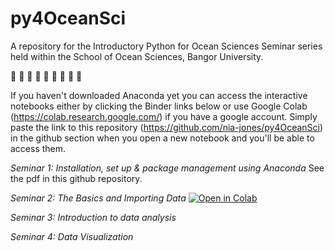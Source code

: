 # py4OceanSci

A repository for the Introductory Python for Ocean Sciences Seminar series held within the School of Ocean Sciences, Bangor University. 

🌊 🐠 🌊 🐠 🌊 🐠 🌊 🐠 🌊

If you haven't downloaded Anaconda yet you can access the interactive notebooks either by clicking the Binder links below or use Google Colab (https://colab.research.google.com/) if you have a google account. Simply paste the link to this repository (https://github.com/nia-jones/py4OceanSci) in the github section when you open a new notebook and you'll be able to access them. 

*Seminar 1: Installation, set up & package management using Anaconda* See the pdf in this github repository. 

*Seminar 2: The Basics and Importing Data*  [![Open in Colab](https://colab.research.google.com/assets/colab-badge.svg)](https://colab.research.google.com/github/nia-jones/py4OceanSci/blob/main/Basics_and_ImportingData.ipynb)

*Seminar 3: Introduction to data analysis* 

*Seminar 4: Data Visualization*
